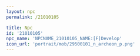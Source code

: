 ```yaml
---
layout: npc
permalink: /21010105

title: Npc
id: '21010105'
npc_name: 'NPCNAME_21010105_NAME:[F]Develop'
icon_url: 'portrait/mob/29500101_n_archeon_p.png'
---
```

